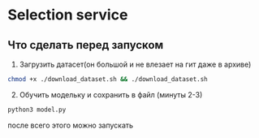 # Selection service

## Что сделать перед запуском

1. Загрузить датасет(он большой и не влезает на гит даже в архиве)
```bash
chmod +x ./download_dataset.sh && ./download_dataset.sh
```
2. Обучить модельку и сохранить в файл (минуты 2-3)
```bash
python3 model.py
```

после всего этого можно запускать
